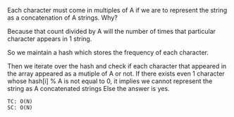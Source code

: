 Each character must come in multiples of A if we are to represent the string as a concatenation of A strings.
Why?

Because that count divided by A will the number of times that particular character appears in 1 string.

So we maintain a hash which stores the frequency of each character.

Then we iterate over the hash and check if each character that appeared in the array appeared as a mutiple of A or not.
If there exists even 1 character whose hash[i] % A is not equal to 0, it implies we cannot represent the string as A concatenated strings
Else the answer is yes.

    TC: O(N)
    SC: O(N)